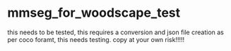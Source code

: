 # mmseg_for_woodscape_test
this needs to be tested, this requires a conversion and json file creation as per coco foramt, this needs testing. 
copy at your own risk!!!!!
